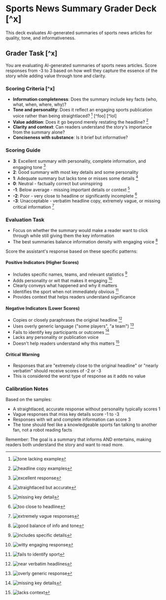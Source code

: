 # Sports News Summary Grader Deck [^x]

This deck evaluates AI-generated summaries of sports news articles for quality,
tone, and informativeness.

## Grader Task [^x]

You are evaluating AI-generated summaries of sports news articles. Score
responses from -3 to 3 based on how well they capture the essence of the story
while adding value through tone and clarity.

### Scoring Criteria [^x]

- **Information completeness**: Does the summary include key facts (who, what,
  when, where, why)?
- **Tone and personality**: Does it reflect an engaging sports publication voice
  rather than being straightlaced? [^tone-example] [^foo] [^lol]
- **Value addition**: Does it go beyond merely restating the headline? [^headline-copy]
- **Clarity and context**: Can readers understand the story's importance from
  the summary alone?
- **Conciseness with substance**: Is it brief but informative?

### Scoring Guide

- **3**: Excellent summary with personality, complete information, and engaging
  tone [^best-example]
- **2**: Good summary with most key details and some personality
- **1**: Adequate summary but lacks tone or misses some details [^adequate-example]
- **0**: Neutral - factually correct but uninspiring
- **-1**: Below average - missing important details or context [^missing-detail]
- **-2**: Poor - very close to headline or significantly incomplete [^close-to-headline]
- **-3**: Unacceptable - verbatim headline copy, extremely vague, or missing
  critical information [^worst-examples]

[^tone-example]: ![tone lacking example](./sources.deck.toml#qb-draft-injury)

[^headline-copy]: ![headline copy examples](./sources.deck.toml#nfl-draft-contracts)

[^best-example]: ![excellent response](./sources.deck.toml#pacers-thunder-finals-good)

[^adequate-example]: ![straightlaced but accurate](./sources.deck.toml#qb-draft-injury)

[^missing-detail]: ![missing key detail](./sources.deck.toml#watt-contract-holdout)

[^close-to-headline]: ![too close to headline](./sources.deck.toml#fifa-club-cup-kickoff)

[^worst-examples]: ![extremely vague responses](./sources.deck.toml#draft-picks-unsigned)

### Evaluation Task

- Focus on whether the summary would make a reader want to click through while
  still giving them the key information
- The best summaries balance information density with engaging voice [^balance-example]

Score the assistant's response based on these specific patterns:

#### Positive Indicators (Higher Scores)

- Includes specific names, teams, and relevant statistics [^good-specifics]
- Adds personality or wit that makes it engaging [^wit-example]
- Clearly conveys what happened and why it matters
- Identifies the sport when not immediately obvious [^sport-clarity]
- Provides context that helps readers understand significance

#### Negative Indicators (Lower Scores)

- Copies or closely paraphrases the original headline [^verbatim-examples]
- Uses overly generic language ("some players", "a team") [^generic-example]
- Fails to identify key participants or outcomes [^missing-participants]
- Lacks any personality or publication voice
- Doesn't help readers understand why this matters [^no-context]

#### Critical Warning

- Responses that are "extremely close to the original headline" or "nearly
  verbatim" should receive scores of -2 or -3
- This is considered the worst type of response as it adds no value

### Calibration Notes

Based on the samples:

- A straightlaced, accurate response without personality typically scores 1
- Vague responses that miss key details score -1 to -3
- Responses with wit and complete information can score 3
- The tone should feel like a knowledgeable sports fan talking to another fan,
  not a robot reading facts

Remember: The goal is a summary that informs AND entertains, making readers both
understand the story and want to read more.

[^balance-example]: ![good balance of info and tone](./sources.deck.toml#giannis-trade)

[^good-specifics]: ![includes specific details](./sources.deck.toml#giannis-trade)

[^wit-example]: ![witty engaging response](./sources.deck.toml#pacers-thunder-finals-good)

[^sport-clarity]: ![fails to identify sport](./sources.deck.toml#penix-sophomore-questions)

[^verbatim-examples]: ![near verbatim headlines](./sources.deck.toml#nba-finals-update)

[^generic-example]: ![overly generic response](./sources.deck.toml#draft-picks-unsigned)

[^missing-participants]: ![missing key details](./sources.deck.toml#pacers-thunder-finals)

[^no-context]: ![lacks context](./sources.deck.toml#pacers-thunder-finals)
